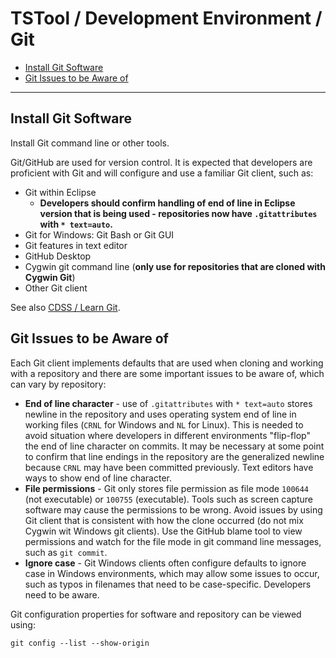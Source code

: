 # TSTool / Development Environment / Git #

* [Install Git Software](#install-git-software)
* [Git Issues to be Aware of](#git-issues-to-be-aware-of)

---------------

## Install Git Software ##

Install Git command line or other tools.

Git/GitHub are used for version control.
It is expected that developers are proficient with Git and will configure and use a familiar Git client, such as:

* Git within Eclipse
	+ **Developers should confirm handling of end of line in Eclipse version that is
	being used - repositories now have `.gitattributes` with `* text=auto`.**
* Git for Windows:  Git Bash or Git GUI
* Git features in text editor
* GitHub Desktop
* Cygwin git command line (**only use for repositories that are cloned with Cygwin Git**)
* Other Git client

See also [CDSS / Learn Git](https://opencdss.state.co.us/cdss-learn-git/).

## Git Issues to be Aware of ##

Each Git client implements defaults that are used when cloning and working with a repository and there are some important
issues to be aware of, which can vary by repository:

* **End of line character** - use of `.gitattributes` with `* text=auto` stores newline in the repository and uses operating system
end of line in working files (`CRNL` for Windows and `NL` for Linux).
This is needed to avoid situation where developers in different environments "flip-flop" the end of line character on commits.
It may be necessary at some point to confirm that line endings in the repository are the generalized newline because `CRNL`
may have been committed previously.  Text editors have ways to show end of line character.
* **File permissions** - Git only stores file permission as file mode `100644` (not executable) or `100755` (executable).
Tools such as screen capture software may cause the permissions to be wrong.
Avoid issues by using Git client that is consistent with how the clone occurred (do not mix Cygwin wit Windows git clients).
Use the GitHub blame tool to view permissions and watch for the file mode in git command line messages, such as `git commit`.
* **Ignore case** - Git Windows clients often configure defaults to ignore case in Windows environments,
which may allow some issues to occur, such as typos in filenames that need to be case-specific.
Developers need to be aware.

Git configuration properties for software and repository can be viewed using:

```
git config --list --show-origin
```
